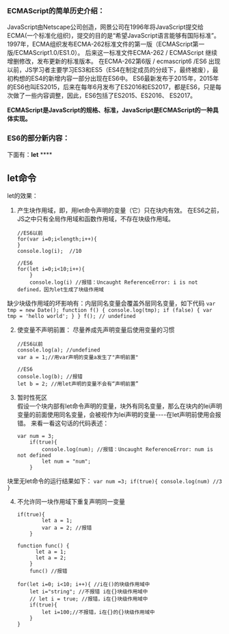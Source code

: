 

### ECMAScript的简单历史介绍：
JavaScript由Netscape公司创造，网景公司在1996年将JavaScript提交给ECMA(一个标准化组织)，提交的目的是“希望JavaScript语言能够有国际标准”。
1997年，ECMA组织发布ECMA-262标准文件的第一版（ECMAScript第一版/ECMAScript1.0/ES1.0）。
后来这一标准文件ECMA-262 / ECMAScript 继续增删修改，发布更新的标准版本。
在ECMA-262第6版 / ecmascript6 /ES6 出现以前，JS学习者主要学习ES3和ES5（ES4在制定成员的分歧下，最终被废），最初构想的ES4的新增内容一部分出现在ES6中。
ES6最新发布于2015年，2015年的ES6也叫ES2015，后来在每年6月发布了ES2016和ES2017，都是ES6，只是每次做了一些内容调整，因此，ES6包括了ES2015、ES2016、
ES2017。

**ECMAScript是JavaScript的规格、标准，JavaScript是ECMAScript的一种具体实现。**


### ES6的部分新内容：
下面有：**let** ****

## let命令
let的效果：
1. 产生块作用域，即，用let命令声明的变量（它）只在块内有效。
在ES6之前，JS之中只有全局作用域和函数作用域，不存在块级作用域。
    ```
    //ES6以前
    for(var i=0;i<length;i++){
    }
    console.log(i);  //10
    ```
    
    ```
    //ES6
    for(let i=0;i<10;i++){			
		}
		console.log(i) //报错：Uncaught ReferenceError: i is not defined，因为let生成了块级作用域
    ```
缺少块级作用域的坏影响有：内层同名变量会覆盖外层同名变量，如下代码
    ```
    var tmp = new Date();
    function f() {
      console.log(tmp);
      if (false) {
        var tmp = 'hello world';
      }
    }
    f(); // undefined
    ```



2. 使变量不声明前置：
   尽量养成先声明变量后使用变量的习惯
   ```
   //ES6以前
   console.log(a); //undefined
   var a = 1;//用var声明的变量a发生了"声明前置"
   ```
   
   ```
   //ES6
   console.log(b); //报错
   let b = 2; //用let声明的变量不会有“声明前置”
   ```
   
3. 暂时性死区   
假设一个块内部有let命令声明的变量，块外有同名变量，那么在块内的lei声明变量的前面使用同名变量，会被视作为lei声明的变量----在let声明前使用会报错。
来看一看这句话的代码表述：
    ```
    var num = 3;
		if(true){
			console.log(num); //报错：Uncaught ReferenceError: num is not defined
			let num = "num";
		}
    ```
块里无let命令的运行结果如下：
    ```
    var num =3;
		if(true){
			console.log(num) //3
		}
    ```
    
4. 不允许同一块作用域下重复声明同一变量
    ```
    if(true){
			let a = 1;
			var a = 2; //报错
		}
    ```
    
    ```
    function func() {
		  let a = 1;
		  let a = 2;
		}
		func() //报错
    ```
    
    ```
	for(let i=0; i<10; i++){ //i在()的块级作用域中
		let i="string"; //不报错 i在{}块级作用域中
		// let i = true; //报错，i在{}块级作用域中
		if(true){
			let i=100;//不报错，i在{}的{}块级作用域中
		}
	}
    ```
   


